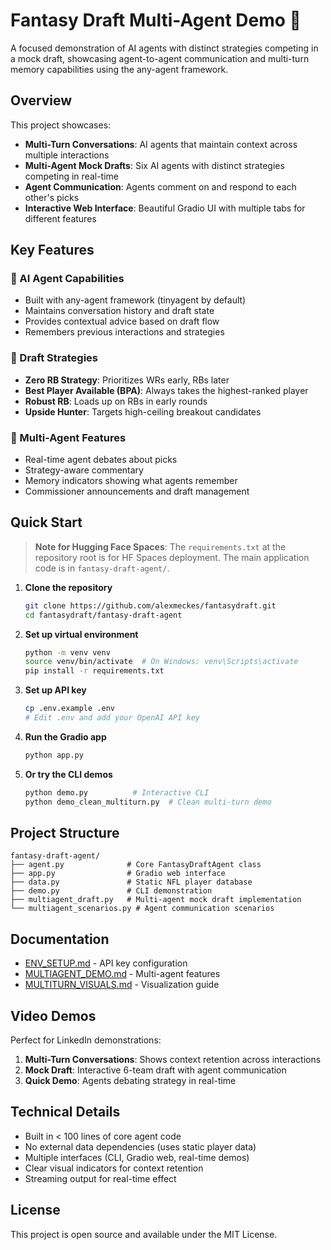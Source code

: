 # Fantasy Draft Multi-Agent Demo 🏈

A focused demonstration of AI agents with distinct strategies competing in a mock draft, showcasing agent-to-agent communication and multi-turn memory capabilities using the any-agent framework.

## Overview

This project showcases:
- **Multi-Turn Conversations**: AI agents that maintain context across multiple interactions
- **Multi-Agent Mock Drafts**: Six AI agents with distinct strategies competing in real-time
- **Agent Communication**: Agents comment on and respond to each other's picks
- **Interactive Web Interface**: Beautiful Gradio UI with multiple tabs for different features

## Key Features

### 🤖 AI Agent Capabilities
- Built with any-agent framework (tinyagent by default)
- Maintains conversation history and draft state
- Provides contextual advice based on draft flow
- Remembers previous interactions and strategies

### 🎯 Draft Strategies
- **Zero RB Strategy**: Prioritizes WRs early, RBs later
- **Best Player Available (BPA)**: Always takes the highest-ranked player
- **Robust RB**: Loads up on RBs in early rounds
- **Upside Hunter**: Targets high-ceiling breakout candidates

### 💬 Multi-Agent Features
- Real-time agent debates about picks
- Strategy-aware commentary
- Memory indicators showing what agents remember
- Commissioner announcements and draft management

## Quick Start

> **Note for Hugging Face Spaces**: The `requirements.txt` at the repository root is for HF Spaces deployment. The main application code is in `fantasy-draft-agent/`.

1. **Clone the repository**
   ```bash
   git clone https://github.com/alexmeckes/fantasydraft.git
   cd fantasydraft/fantasy-draft-agent
   ```

2. **Set up virtual environment**
   ```bash
   python -m venv venv
   source venv/bin/activate  # On Windows: venv\Scripts\activate
   pip install -r requirements.txt
   ```

3. **Set up API key**
   ```bash
   cp .env.example .env
   # Edit .env and add your OpenAI API key
   ```

4. **Run the Gradio app**
   ```bash
   python app.py
   ```

5. **Or try the CLI demos**
   ```bash
   python demo.py          # Interactive CLI
   python demo_clean_multiturn.py  # Clean multi-turn demo
   ```

## Project Structure

```
fantasy-draft-agent/
├── agent.py              # Core FantasyDraftAgent class
├── app.py                # Gradio web interface
├── data.py               # Static NFL player database
├── demo.py               # CLI demonstration
├── multiagent_draft.py   # Multi-agent mock draft implementation
└── multiagent_scenarios.py # Agent communication scenarios
```

## Documentation

- [ENV_SETUP.md](fantasy-draft-agent/ENV_SETUP.md) - API key configuration
- [MULTIAGENT_DEMO.md](fantasy-draft-agent/MULTIAGENT_DEMO.md) - Multi-agent features
- [MULTITURN_VISUALS.md](fantasy-draft-agent/MULTITURN_VISUALS.md) - Visualization guide

## Video Demos

Perfect for LinkedIn demonstrations:
1. **Multi-Turn Conversations**: Shows context retention across interactions
2. **Mock Draft**: Interactive 6-team draft with agent communication
3. **Quick Demo**: Agents debating strategy in real-time

## Technical Details

- Built in < 100 lines of core agent code
- No external data dependencies (uses static player data)
- Multiple interfaces (CLI, Gradio web, real-time demos)
- Clear visual indicators for context retention
- Streaming output for real-time effect

## License

This project is open source and available under the MIT License. 